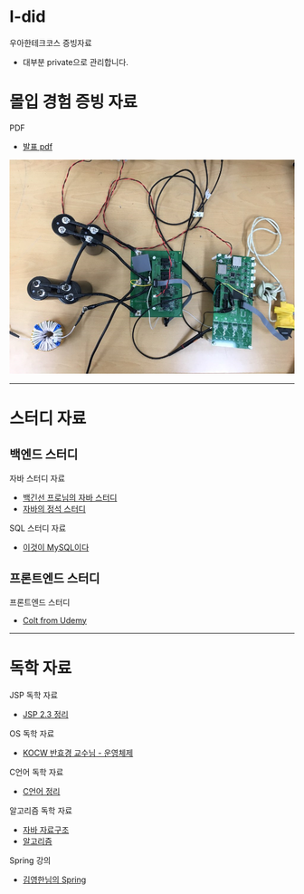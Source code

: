# I-did

우아한테크코스 증빙자료

- 대부분 private으로 관리합니다.

# 몰입 경험 증빙 자료

PDF
- [발표 pdf](https://github.com/yback1223/I-did/blob/master/Inverter.pdf)

![](img/2022-10-23-16-41-20.png)

---
# 스터디 자료

## 백엔드 스터디

자바 스터디 자료

- [백긴선 프로님의 자바 스터디](https://github.com/yback1223/TIL/tree/master/Java/%EC%8A%A4%ED%84%B0%EB%94%94%20%EA%B3%BC%EC%A0%9C%20-%20%EB%B0%B1%EA%B8%B0%EC%84%A0)
- [자바의 정석 스터디](https://github.com/yback1223/TIL/tree/master/Java/%EC%9E%90%EB%B0%94%EC%9D%98%20%EC%A0%95%EC%84%9D%20%EC%8A%A4%ED%84%B0%EB%94%94)

SQL 스터디 자료

- [이것이 MySQL이다](https://github.com/yback1223/TIL/tree/master/MySQL/%EC%9D%B4%EA%B2%83%EC%9D%B4%20MySQL%EC%9D%B4%EB%8B%A4)

## 프론트엔드 스터디

프론트엔드 스터디

- [Colt from Udemy](https://github.com/yback1223/TIL/tree/master/Web/webClassColt)

---
# 독학 자료

JSP 독학 자료

- [JSP 2.3 정리](https://github.com/yback1223/TIL/tree/master/Web/JSP2.3)

OS 독학 자료

- [KOCW 반효경 교수님 - 운영체제](https://github.com/yback1223/TIL/tree/master/OS)

C언어 독학 자료

- [C언어 정리](https://github.com/yback1223/TIL/tree/master/C)

알고리즘 독학 자료

- [자바 자료구조](https://github.com/yback1223/TIL/tree/master/Data%20Structure)
- [알고리즘](https://github.com/yback1223/TIL/tree/master/Algorithm)

Spring 강의

- [김영한님의 Spring](https://github.com/yback1223/TIL/tree/master/spring)
